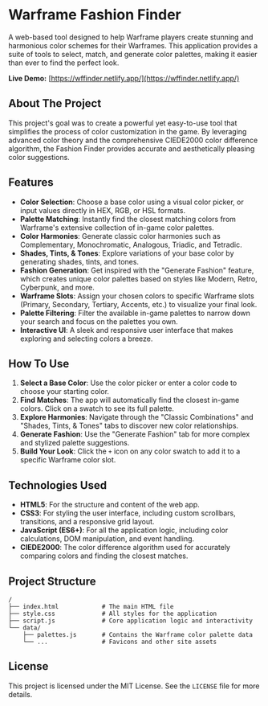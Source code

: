 # Warframe Fashion Finder

A web-based tool designed to help Warframe players create stunning and harmonious color schemes for their Warframes. This application provides a suite of tools to select, match, and generate color palettes, making it easier than ever to find the perfect look.

**Live Demo:** [https://wffinder.netlify.app/](https://wffinder.netlify.app/)

## About The Project

This project's goal was to create a powerful yet easy-to-use tool that simplifies the process of color customization in the game. By leveraging advanced color theory and the comprehensive CIEDE2000 color difference algorithm, the Fashion Finder provides accurate and aesthetically pleasing color suggestions.

## Features

- **Color Selection**: Choose a base color using a visual color picker, or input values directly in HEX, RGB, or HSL formats.
- **Palette Matching**: Instantly find the closest matching colors from Warframe's extensive collection of in-game color palettes.
- **Color Harmonies**: Generate classic color harmonies such as Complementary, Monochromatic, Analogous, Triadic, and Tetradic.
- **Shades, Tints, & Tones**: Explore variations of your base color by generating shades, tints, and tones.
- **Fashion Generation**: Get inspired with the "Generate Fashion" feature, which creates unique color palettes based on styles like Modern, Retro, Cyberpunk, and more.
- **Warframe Slots**: Assign your chosen colors to specific Warframe slots (Primary, Secondary, Tertiary, Accents, etc.) to visualize your final look.
- **Palette Filtering**: Filter the available in-game palettes to narrow down your search and focus on the palettes you own.
- **Interactive UI**: A sleek and responsive user interface that makes exploring and selecting colors a breeze.

## How To Use

1.  **Select a Base Color**: Use the color picker or enter a color code to choose your starting color.
2.  **Find Matches**: The app will automatically find the closest in-game colors. Click on a swatch to see its full palette.
3.  **Explore Harmonies**: Navigate through the "Classic Combinations" and "Shades, Tints, & Tones" tabs to discover new color relationships.
4.  **Generate Fashion**: Use the "Generate Fashion" tab for more complex and stylized palette suggestions.
5.  **Build Your Look**: Click the `+` icon on any color swatch to add it to a specific Warframe color slot.

## Technologies Used

- **HTML5**: For the structure and content of the web app.
- **CSS3**: For styling the user interface, including custom scrollbars, transitions, and a responsive grid layout.
- **JavaScript (ES6+)**: For all the application logic, including color calculations, DOM manipulation, and event handling.
- **CIEDE2000**: The color difference algorithm used for accurately comparing colors and finding the closest matches.

## Project Structure

```
/
├── index.html            # The main HTML file
├── style.css             # All styles for the application
├── script.js             # Core application logic and interactivity
└── data/
    ├── palettes.js       # Contains the Warframe color palette data
    └── ...               # Favicons and other site assets
```

## License

This project is licensed under the MIT License. See the `LICENSE` file for more details.
